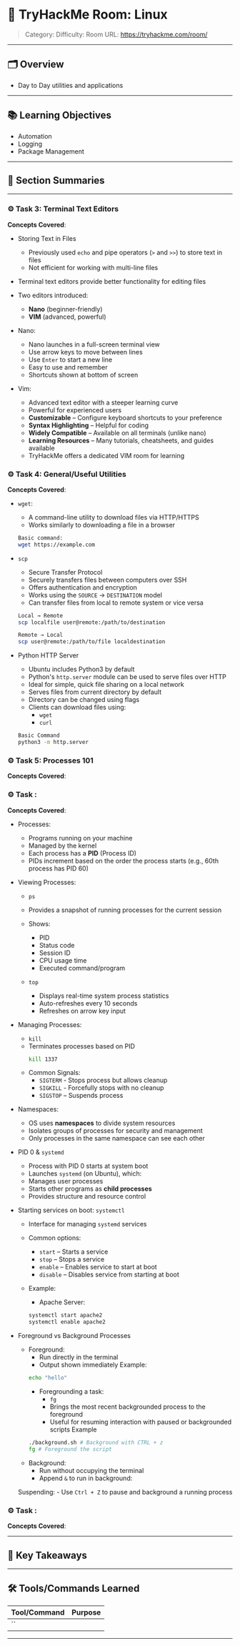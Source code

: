 # 🏫 TryHackMe Room: Linux 

> Category: 
> Difficulty: 
> Room URL: https://tryhackme.com/room/

---

## 🗂️ Overview
- Day to Day utilities and applications 

---

## 📚 Learning Objectives
- Automation 
- Logging 
- Package Management


---

## 🧾 Section Summaries

---

### ⚙️ Task 3: Terminal Text Editors  
**Concepts Covered**:

- Storing Text in Files
    - Previously used `echo` and pipe operators (`>` and `>>`) to store text in files
    - Not efficient for working with multi-line files

- Terminal text editors provide better functionality for editing files
- Two editors introduced:
  - **Nano** (beginner-friendly)
  - **VIM** (advanced, powerful)

- Nano:
    - Nano launches in a full-screen terminal view
    - Use arrow keys to move between lines
    - Use `Enter` to start a new line
    - Easy to use and remember 
    - Shortcuts shown at bottom of screen 

- Vim:
    - Advanced text editor with a steeper learning curve
    - Powerful for experienced users
    - **Customizable** – Configure keyboard shortcuts to your preference
    - **Syntax Highlighting** – Helpful for coding
    - **Widely Compatible** – Available on all terminals (unlike nano)
    - **Learning Resources** – Many tutorials, cheatsheets, and guides available
    - TryHackMe offers a dedicated VIM room for learning


### ⚙️ Task 4: General/Useful Utilities
**Concepts Covered**:
- `wget`:
    - A command-line utility to download files via HTTP/HTTPS
    - Works similarly to downloading a file in a browser
    ```bash 
    Basic command: 
    wget https://example.com
    ```

- `scp`
    - Secure Transfer Protocol
    - Securely transfers files between computers over SSH
    - Offers authentication and encryption
    - Works using the `SOURCE` → `DESTINATION` model
    - Can transfer files from local to remote system or vice versa
    ```bash
    Local → Remote 
    scp localfile user@remote:/path/to/destination
    ```
    ```bash 
    Remote → Local 
    scp user@remote:/path/to/file localdestination
    ```

- Python HTTP Server
    - Ubuntu includes Python3 by default
    - Python's `http.server` module can be used to serve files over HTTP
    - Ideal for simple, quick file sharing on a local network
    - Serves files from current directory by default 
    - Directory can be changed using flags 
    - Clients can download files using:
        - `wget`
        - `curl`
    ```bash
    Basic Command 
    python3 -m http.server
    ```

### ⚙️ Task 5: Processes 101
**Concepts Covered**:


### ⚙️ Task : 
**Concepts Covered**:
- Processes:
    - Programs running on your machine
    - Managed by the kernel
    - Each process has a **PID** (Process ID)
    - PIDs increment based on the order the process starts (e.g., 60th process has PID 60)

- Viewing Processes:
    - `ps` 
    - Provides a snapshot of running processes for the current session
    - Shows:
        - PID
        - Status code
        - Session ID
        - CPU usage time
        - Executed command/program

    - `top`
        - Displays real-time system process statistics
        - Auto-refreshes every 10 seconds
        - Refreshes on arrow key input

- Managing Processes: 
    - `kill`
    - Terminates processes based on PID
        ```bash 
        kill 1337
        ```
    - Common Signals:
        - `SIGTERM` - Stops process but allows cleanup
        - `SIGKILL` - Forcefully stops with no cleanup
        - `SIGSTOP` – Suspends process

- Namespaces:
    - OS uses **namespaces** to divide system resources
    - Isolates groups of processes for security and management
    - Only processes in the same namespace can see each other

- PID 0 & `systemd`
    - Process with PID 0 starts at system boot
    - Launches `systemd` (on Ubuntu), which:
    - Manages user processes
    - Starts other programs as **child processes**
    - Provides structure and resource control

- Starting services on boot:
    `systemctl`
    - Interface for managing `systemd` services
    - Common options:
        - `start` – Starts a service
        - `stop` – Stops a service
        - `enable` – Enables service to start at boot
        - `disable` – Disables service from starting at boot
    
    - Example:
        - Apache Server:
        ```bash 
        systemctl start apache2
        systemctl enable apache2
        ```

- Foreground vs Background Processes
    - Foreground:
        - Run directly in the terminal 
        - Output shown immediately 
        Example:
        ```bash 
        echo "hello"
        ```
        - Foregrounding a task: 
            - `fg` 
            - Brings the most recent backgrounded process to the foreground
            - Useful for resuming interaction with paused or backgrounded scripts
        Example
        ```bash 
        ./background.sh # Background with CTRL + z
        fg # Foreground the script 


    - Background:
        - Run without occupying the terminal
        - Append `&` to run in background:
    
    Suspending:
        - Use `Ctrl + Z` to pause and background a running process

### ⚙️ Task : 
**Concepts Covered**:

---

## 🧠 Key Takeaways

---

## 🛠️ Tools/Commands Learned

| Tool/Command | Purpose |
|--------------|---------|
| ``       | |

---

